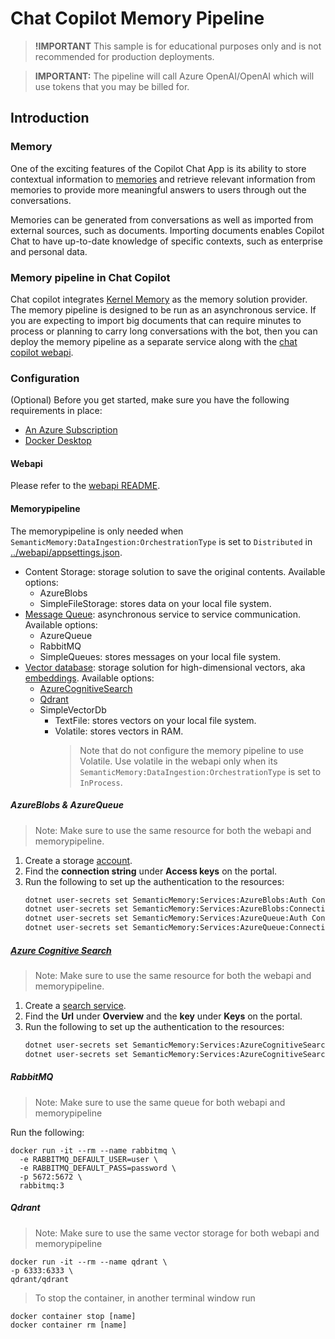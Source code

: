 ﻿# Chat Copilot Memory Pipeline

> **!IMPORTANT**
> This sample is for educational purposes only and is not recommended for production deployments.

> **IMPORTANT:** The pipeline will call Azure OpenAI/OpenAI which will use tokens that you may be billed for.

## Introduction

### Memory

One of the exciting features of the Copilot Chat App is its ability to store contextual information
to [memories](https://github.com/microsoft/semantic-kernel/blob/main/docs/EMBEDDINGS.md) and retrieve
relevant information from memories to provide more meaningful answers to users through out the conversations.

Memories can be generated from conversations as well as imported from external sources, such as documents.
Importing documents enables Copilot Chat to have up-to-date knowledge of specific contexts, such as enterprise and personal data.

### Memory pipeline in Chat Copilot

Chat copilot integrates [Kernel Memory](https://github.com/microsoft/kernel-memory) as the memory solution provider. The memory pipeline is designed to be run as an asynchronous service. If you are expecting to import big documents that can require minutes to process or planning to carry long conversations with the bot, then you can deploy the memory pipeline as a separate service along with the [chat copilot webapi](https://github.com/microsoft/chat-copilot/tree/main/webapi).

### Configuration

(Optional) Before you get started, make sure you have the following requirements in place:

- [An Azure Subscription](https://azure.microsoft.com/en-us/free/)
- [Docker Desktop](https://www.docker.com/products/docker-desktop)

#### Webapi

Please refer to the [webapi README](../webapi/README.md).

#### Memorypipeline

The memorypipeline is only needed when `SemanticMemory:DataIngestion:OrchestrationType` is set to `Distributed` in [../webapi/appsettings.json](./appsettings.json).

- Content Storage: storage solution to save the original contents. Available options:
  - AzureBlobs
  - SimpleFileStorage: stores data on your local file system.
- [Message Queue](https://learn.microsoft.com/en-us/azure/storage/queues/storage-queues-introduction): asynchronous service to service communication. Available options:
  - AzureQueue
  - RabbitMQ
  - SimpleQueues: stores messages on your local file system.
- [Vector database](https://learn.microsoft.com/en-us/semantic-kernel/memories/vector-db): storage solution for high-dimensional vectors, aka [embeddings](https://github.com/microsoft/semantic-kernel/blob/main/docs/EMBEDDINGS.md). Available options:
  - [AzureCognitiveSearch](https://learn.microsoft.com/en-us/azure/search/search-what-is-azure-search)
  - [Qdrant](https://github.com/qdrant/qdrant)
  - SimpleVectorDb
    - TextFile: stores vectors on your local file system.
    - Volatile: stores vectors in RAM.
      > Note that do not configure the memory pipeline to use Volatile. Use volatile in the webapi only when its `SemanticMemory:DataIngestion:OrchestrationType` is set to `InProcess`.

##### AzureBlobs & AzureQueue

> Note: Make sure to use the same resource for both the webapi and memorypipeline.

1. Create a storage [account](https://learn.microsoft.com/en-us/azure/storage/common/storage-account-create?toc=%2Fazure%2Fstorage%2Fblobs%2Ftoc.json&tabs=azure-portal).
2. Find the **connection string** under **Access keys** on the portal.
3. Run the following to set up the authentication to the resources:
   ```bash
   dotnet user-secrets set SemanticMemory:Services:AzureBlobs:Auth ConnectionString
   dotnet user-secrets set SemanticMemory:Services:AzureBlobs:ConnectionString [your secret]
   dotnet user-secrets set SemanticMemory:Services:AzureQueue:Auth ConnectionString
   dotnet user-secrets set SemanticMemory:Services:AzureQueue:ConnectionString [your secret]
   ```

##### [Azure Cognitive Search](https://learn.microsoft.com/en-us/azure/search/search-what-is-azure-search)

> Note: Make sure to use the same resource for both the webapi and memorypipeline.

1. Create a [search service](https://learn.microsoft.com/en-us/azure/search/search-create-service-portal).
2. Find the **Url** under **Overview** and the **key** under **Keys** on the portal.
3. Run the following to set up the authentication to the resources:
   ```bash
   dotnet user-secrets set SemanticMemory:Services:AzureCognitiveSearch:Endpoint [your secret]
   dotnet user-secrets set SemanticMemory:Services:AzureCognitiveSearch:APIKey [your secret]
   ```

##### RabbitMQ

> Note: Make sure to use the same queue for both webapi and memorypipeline

Run the following:

```
docker run -it --rm --name rabbitmq \
  -e RABBITMQ_DEFAULT_USER=user \
  -e RABBITMQ_DEFAULT_PASS=password \
  -p 5672:5672 \
  rabbitmq:3
```

##### Qdrant

> Note: Make sure to use the same vector storage for both webapi and memorypipeline

```
docker run -it --rm --name qdrant \
-p 6333:6333 \
qdrant/qdrant
```

> To stop the container, in another terminal window run

```
docker container stop [name]
docker container rm [name]
```
